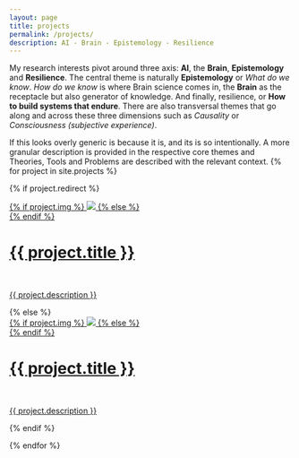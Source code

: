 ```yaml
---
layout: page
title: projects
permalink: /projects/
description: AI - Brain - Epistemology - Resilience
---
```

My research interests pivot around three axis: __AI__, the __Brain__, __Epistemology__ and __Resilience__. The central theme is naturally __Epistemology__ or _What do we know_. _How do we know_ is where Brain science comes in, the __Brain__ as the receptacle but also generator of knowledge. And finally, resilience, or __How to build systems that endure__.
There are also transversal themes that go along and across these three dimensions such as _Causality_ or _Consciousness (subjective experience)_.

If this looks overly generic is because it is, and its is so intentionally.
A more granular description is provided in the respective core themes and Theories, Tools and Problems are described with the relevant context.
{% for project in site.projects %}

{% if project.redirect %}
<div class="project">
    <div class="thumbnail">
        <a href="{{ project.redirect }}" target="_blank">
        {% if project.img %}
        <img class="thumbnail" src="{{ project.img | prepend: site.baseurl | prepend: site.url }}"/>
        {% else %}
        <div class="thumbnail blankbox"></div>
        {% endif %}    
        <span>
            <h1>{{ project.title }}</h1>
            <br/>
            <p>{{ project.description }}</p>
        </span>
        </a>
    </div>
</div>
{% else %}

<div class="project ">
    <div class="thumbnail">
        <a href="{{ project.url | prepend: site.baseurl | prepend: site.url }}">
        {% if project.img %}
        <img class="thumbnail" src="{{ project.img | prepend: site.baseurl | prepend: site.url }}"/>
        {% else %}
        <div class="thumbnail blankbox"></div>
        {% endif %}    
        <span>
            <h1>{{ project.title }}</h1>
            <br/>
            <p>{{ project.description }}</p>
        </span>
        </a>
    </div>
</div>

{% endif %}

{% endfor %}
